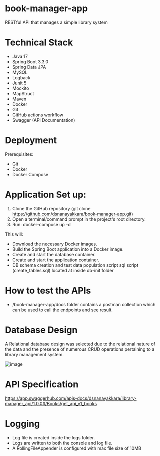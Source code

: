 # book-manager-app
RESTful API that manages a simple library system

# Technical Stack
* Java 17
* Spring Boot 3.3.0
* Spring Data JPA
* MySQL
* Logback
* Junit 5
* Mockito
* MapStruct
* Maven
* Docker
* Git
* GitHub actions workflow
* Swagger (API Documentation)

# Deployment
Prerequisites:
- Git
- Docker
- Docker Compose

# Application Set up:
1. Clone the GitHub repository (git clone https://github.com/dsnanayakkara/book-manager-app.git)
2. Open a terminal/command prompt in the project's root directory.
3. Run:
docker-compose up -d

This will:

- Download the necessary Docker images.
- Build the Spring Boot application into a Docker image.
- Create and start the database container.
- Create and start the application container.
- DB schema creation and test data population script sql script (create_tables.sql) located at  inside db-init folder

# How to test the APIs
- /book-manager-app/docs folder contains a postman collection which can be used to call the endpoints and see result.

# Database Design
A Relational database design was selected due to the relational nature of the data and the presence of numerous CRUD operations pertaining to a library management system.


![image](https://github.com/dsnanayakkara/book-manager-app/assets/47851416/cb357987-1aee-4bd0-bf3f-e5b9ac3d90c8)

# API Specification
https://app.swaggerhub.com/apis-docs/dsnanayakkara/library-manager_api/1.0.0#/Books/get_api_v1_books


# Logging
- Log file is created inside the logs folder.
- Logs are written to both the console and log file.
- A RollingFileAppender is configured with max file size of 10MB